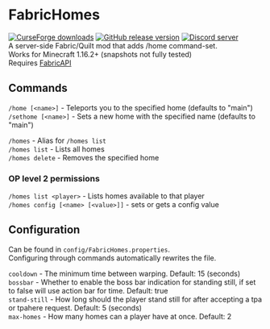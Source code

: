 # FabricHomes
[![CurseForge downloads](http://cf.way2muchnoise.eu/short_441291.svg)](https://www.curseforge.com/minecraft/mc-mods/fabrichomes)
[![GitHub release version](https://img.shields.io/github/v/release/CodedSakura/FabricHomes)](https://github.com/CodedSakura/FabricHomes)
[![Discord server](https://img.shields.io/discord/805088174085767219)](https://discord.gg/BkKG6nx6rG)  
A server-side Fabric/Quilt mod that adds /home command-set.  
Works for Minecraft 1.16.2+ (snapshots not fully tested)  
Requires [FabricAPI](https://www.curseforge.com/minecraft/mc-mods/fabric-api)  

## Commands
`/home [<name>]` - Teleports you to the specified home (defaults to "main")  
`/sethome [<name>]` - Sets a new home with the specified name (defaults to "main")  

`/homes` - Alias for `/homes list`  
`/homes list` - Lists all homes  
`/homes delete` - Removes the specified home  

### OP level 2 permissions
`/homes list <player>` - Lists homes available to that player  
`/homes config [<name> [<value>]]` - sets or gets a config value  

## Configuration

Can be found in `config/FabricHomes.properties`.  
Configuring through commands automatically rewrites the file.

`cooldown` - The minimum time between warping. Default: 15 (seconds)  
`bossbar` - Whether to enable the boss bar indication for standing still, if set to false will use action bar for time. Default: true  
`stand-still` - How long should the player stand still for after accepting a tpa or tpahere request. Default: 5 (seconds)  
`max-homes` - How many homes can a player have at once. Default: 2  
